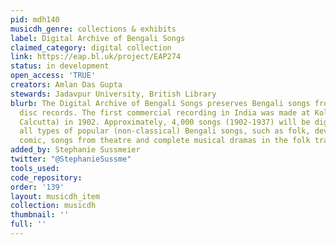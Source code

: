 ```yaml
---
pid: mdh140
musicdh_genre: collections & exhibits
label: Digital Archive of Bengali Songs
claimed_category: digital collection
link: https://eap.bl.uk/project/EAP274
status: in development
open_access: 'TRUE'
creators: Amlan Das Gupta
stewards: Jadavpur University, British Library
blurb: The Digital Archive of Bengali Songs preserves Bengali songs from 78rpm shellac
  disc records. The first commercial recording in India was made at Kolkata (then
  Calcutta) in 1902. Approximately, 4,000 songs (1902-1937) will be digitized containing
  all types of popular (non-classical) Bengali songs, such as folk, devotional, romantic,
  comic, songs from theatre and complete musical dramas in the folk tradition etc.
added_by: Stephanie Sussmeier
twitter: "@StephanieSussme"
tools_used: 
code_repository: 
order: '139'
layout: musicdh_item
collection: musicdh
thumbnail: ''
full: ''
---
```

